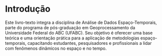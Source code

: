 # Introdução

Este livro-texto integra a disciplina de Análise de Dados Espaço-Temporais, parte do programa de pós-graduação em Geoprocessamento da Universidade Federal do ABC (UFABC). Seu objetivo é oferecer uma base teórica e uma orientação prática para a aplicação de metodologias espaço-temporais, capacitando estudantes, pesquisadores e profissionais a lidar com fenômenos dinâmicos no espaço e no tempo.
